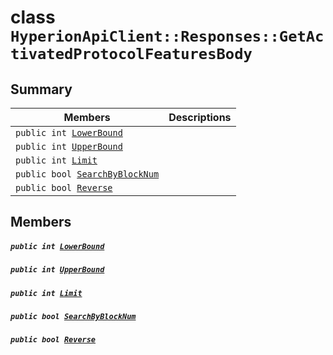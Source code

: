 # class `HyperionApiClient::Responses::GetActivatedProtocolFeaturesBody` 

## Summary

 Members                                | Descriptions                                
----------------------------------------|---------------------------------------------
`public int `[`LowerBound`](#class_hyperion_api_client_1_1_responses_1_1_get_activated_protocol_features_body_1a6f98147aca1b7780618bec44992a4c70) | 
`public int `[`UpperBound`](#class_hyperion_api_client_1_1_responses_1_1_get_activated_protocol_features_body_1a23ac64b5780397bb78675bc28d280a5a) | 
`public int `[`Limit`](#class_hyperion_api_client_1_1_responses_1_1_get_activated_protocol_features_body_1a6fac9866655c7ad72f728800ed0e3e98) | 
`public bool `[`SearchByBlockNum`](#class_hyperion_api_client_1_1_responses_1_1_get_activated_protocol_features_body_1abacd31db37775ae238fb161bd12fb5e7) | 
`public bool `[`Reverse`](#class_hyperion_api_client_1_1_responses_1_1_get_activated_protocol_features_body_1a093b52f4fe296c95c39178c7cce540b1) | 

## Members

##### `public int `[`LowerBound`](#class_hyperion_api_client_1_1_responses_1_1_get_activated_protocol_features_body_1a6f98147aca1b7780618bec44992a4c70) 

##### `public int `[`UpperBound`](#class_hyperion_api_client_1_1_responses_1_1_get_activated_protocol_features_body_1a23ac64b5780397bb78675bc28d280a5a) 

##### `public int `[`Limit`](#class_hyperion_api_client_1_1_responses_1_1_get_activated_protocol_features_body_1a6fac9866655c7ad72f728800ed0e3e98) 

##### `public bool `[`SearchByBlockNum`](#class_hyperion_api_client_1_1_responses_1_1_get_activated_protocol_features_body_1abacd31db37775ae238fb161bd12fb5e7) 

##### `public bool `[`Reverse`](#class_hyperion_api_client_1_1_responses_1_1_get_activated_protocol_features_body_1a093b52f4fe296c95c39178c7cce540b1) 

